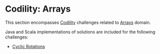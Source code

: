 # Codility: Arrays

This section encompasses [Codility](https://app.codility.com/programmers/) challenges related to [Arrays](https://app.codility.com/programmers/lessons/2-arrays/) domain.
 
Java and Scala implementations of solutions are included for the following challenges:

* [Cyclic Rotations](cyclic-rotations.md)
